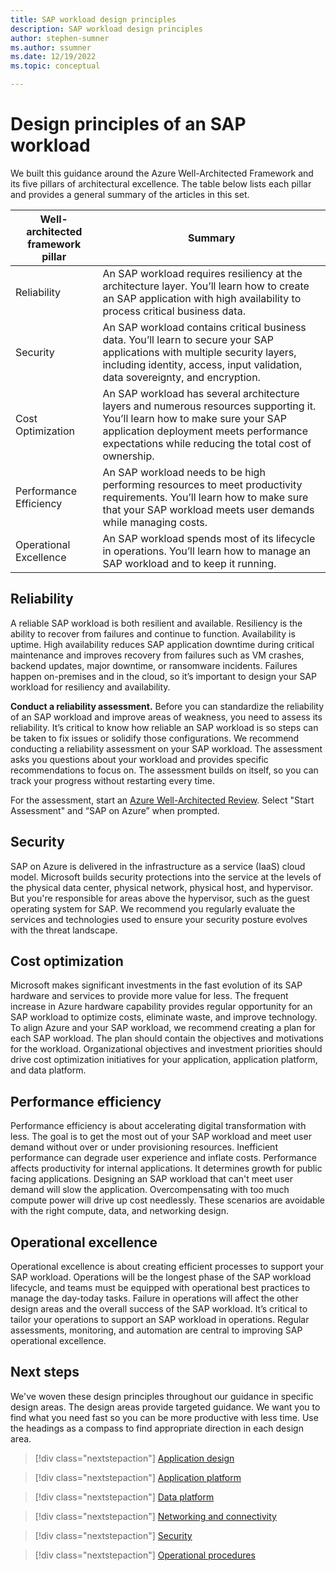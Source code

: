 ```yaml
---
title: SAP workload design principles
description: SAP workload design principles
author: stephen-sumner
ms.author: ssumner
ms.date: 12/19/2022
ms.topic: conceptual

---
```


# Design principles of an SAP workload

We built this guidance around the Azure Well-Architected Framework and its five pillars of architectural excellence. The table below lists each pillar and provides a general summary of the articles in this set.

| Well-architected framework pillar | Summary |
| --- | --- |
| Reliability |An SAP workload requires resiliency at the architecture layer. You’ll learn how to create an SAP application with high availability to process critical business data. |
| Security| An SAP workload contains critical business data. You’ll learn to secure your SAP applications with multiple security layers, including identity, access, input validation, data sovereignty, and encryption.|
| Cost Optimization | An SAP workload has several architecture layers and numerous resources supporting it. You’ll learn how to make sure your SAP application deployment meets performance expectations while reducing the total cost of ownership.|
| Performance Efficiency | An SAP workload needs to be high performing resources to meet productivity requirements. You’ll learn how to make sure that your SAP workload meets user demands while managing costs.|
| Operational Excellence | An SAP workload spends most of its lifecycle in operations. You’ll learn how to manage an SAP workload and to keep it running.|

## Reliability

A reliable SAP workload is both resilient and available. Resiliency is the ability to recover from failures and continue to function. Availability is uptime. High availability reduces SAP application downtime during critical maintenance and improves recovery from failures such as VM crashes, backend updates, major downtime, or ransomware incidents. Failures happen on-premises and in the cloud, so it’s important to design your SAP workload for resiliency and availability.

**Conduct a reliability assessment.** Before you can standardize the reliability of an SAP workload and improve areas of weakness, you need to assess its reliability. It’s critical to know how reliable an SAP workload is so steps can be taken to fix issues or solidify those configurations. We recommend conducting a reliability assessment on your SAP workload. The assessment asks you questions about your workload and provides specific recommendations to focus on. The assessment builds on itself, so you can track your progress without restarting every time.

For the assessment, start an [Azure Well-Architected Review](/assessments/azure-architecture-review/). Select "Start Assessment" and “SAP on Azure” when prompted.

## Security

SAP on Azure is delivered in the infrastructure as a service (IaaS) cloud model. Microsoft builds security protections into the service at the levels of the physical data center, physical network, physical host, and hypervisor. But you're responsible for areas above the hypervisor, such as the guest operating system for SAP. We recommend you regularly evaluate the services and technologies used to ensure your security posture evolves with the threat landscape.

## Cost optimization

Microsoft makes significant investments in the fast evolution of its SAP hardware and services to provide more value for less. The frequent increase in Azure hardware capability provides regular opportunity for an SAP workload to optimize costs, eliminate waste, and improve technology. To align Azure and your SAP workload, we recommend creating a plan for each SAP workload. The plan should contain the objectives and motivations for the workload. Organizational objectives and investment priorities should drive cost optimization initiatives for your application, application platform, and data platform.

## Performance efficiency

Performance efficiency is about accelerating digital transformation with less. The goal is to get the most out of your SAP workload and meet user demand without over or under provisioning resources. Inefficient performance can degrade user experience and inflate costs. Performance affects productivity for internal applications. It determines growth for public facing applications. Designing an SAP workload that can't meet user demand will slow the application. Overcompensating with too much compute power will drive up cost needlessly. These scenarios are avoidable with the right compute, data, and networking design.

## Operational excellence

Operational excellence is about creating efficient processes to support your SAP workload. Operations will be the longest phase of the SAP workload lifecycle, and teams must be equipped with operational best practices to manage the day-today tasks. Failure in operations will affect the other design areas and the overall success of the SAP workload. It’s critical to tailor your operations to support an SAP workload in operations. Regular assessments, monitoring, and automation are central to improving SAP operational excellence.

## Next steps

We've woven these design principles throughout our guidance in specific design areas. The design areas provide targeted guidance. We want you to find what you need fast so you can be more productive with less time. Use the headings as a compass to find appropriate direction in each design area.

> [!div class="nextstepaction"]
> [Application design](design-areas/application-design.md)

> [!div class="nextstepaction"]
> [Application platform](design-areas/application-platform.md)

> [!div class="nextstepaction"]
> [Data platform](design-areas/data-platform.md)

> [!div class="nextstepaction"]
> [Networking and connectivity](design-areas/networking-and-connectivity.md)

> [!div class="nextstepaction"]
> [Security](design-areas/security.md)

> [!div class="nextstepaction"]
> [Operational procedures](design-areas/operational-procedures.md)
